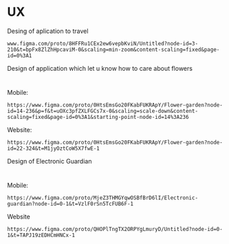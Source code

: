 # UX

Desing of aplication to travel
```
www.figma.com/proto/8HFFRu1CEx2ew6vepbKviN/Untitled?node-id=3-210&t=bpFx8ZlZhHpcaviM-0&scaling=min-zoom&content-scaling=fixed&page-id=0%3A1
```
Design of application which let u know how to care about flowers
#
Mobile:
```
https://www.figma.com/proto/0HtsEmsGo20FKabFUKRApY/Flower-garden?node-id=14-236&p=f&t=uOXc3pfZXLFGCs7x-0&scaling=scale-down&content-scaling=fixed&page-id=0%3A1&starting-point-node-id=14%3A236
```
Website:
```
https://www.figma.com/proto/0HtsEmsGo20FKabFUKRApY/Flower-garden?node-id=22-324&t=M1jyOztCoW5X7fwE-1
```
Design of Electronic Guardian
#
Mobile:
```
https://www.figma.com/proto/MjeZ3THMGYqwOSBfBrD6lI/Electronic-guardian?node-id=0-1&t=VzlF0rSn5TcFUB6F-1
```
Website
```
https://www.figma.com/proto/QHOPlTngTX2ORPYgLmuryD/Untitled?node-id=0-1&t=TAPJ19zEDHCmHNCx-1
```
